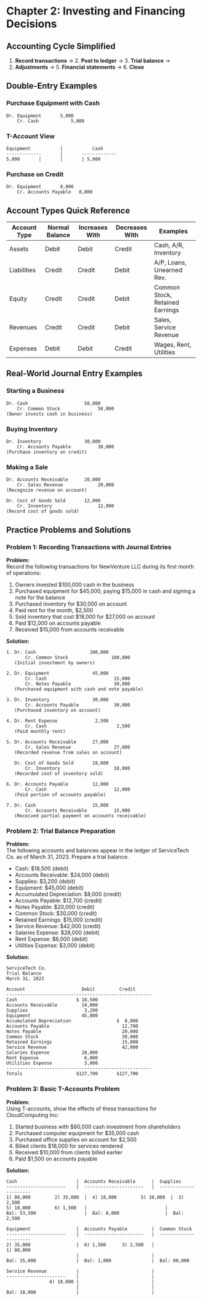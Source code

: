 # Chapter 2: Investing and Financing Decisions

## Accounting Cycle Simplified
1. **Record transactions** → 2. **Post to ledger** → 3. **Trial balance** → 
4. **Adjustments** → 5. **Financial statements** → 6. **Close**

## Double-Entry Examples

### Purchase Equipment with Cash
```
Dr. Equipment       5,000
    Cr. Cash            5,000
```

### T-Account View
```
Equipment           |           Cash
-------------       |       -------------
5,000       |       |       | 5,000
```

### Purchase on Credit
```
Dr. Equipment       8,000
    Cr. Accounts Payable   8,000
```

## Account Types Quick Reference

| Account Type | Normal Balance | Increases With | Decreases With | Examples |
|-------------|---------------|---------------|---------------|----------|
| Assets | Debit | Debit | Credit | Cash, A/R, Inventory |
| Liabilities | Credit | Credit | Debit | A/P, Loans, Unearned Rev. |
| Equity | Credit | Credit | Debit | Common Stock, Retained Earnings |
| Revenues | Credit | Credit | Debit | Sales, Service Revenue |
| Expenses | Debit | Debit | Credit | Wages, Rent, Utilities |

## Real-World Journal Entry Examples

### Starting a Business
```
Dr. Cash                     50,000
    Cr. Common Stock              50,000
(Owner invests cash in business)
```

### Buying Inventory
```
Dr. Inventory                30,000
    Cr. Accounts Payable          30,000
(Purchase inventory on credit)
```

### Making a Sale
```
Dr. Accounts Receivable      20,000
    Cr. Sales Revenue             20,000
(Recognize revenue on account)

Dr. Cost of Goods Sold       12,000
    Cr. Inventory                 12,000
(Record cost of goods sold)
```

## Practice Problems and Solutions

### Problem 1: Recording Transactions with Journal Entries

**Problem:**  
Record the following transactions for NewVenture LLC during its first month of operations:
1. Owners invested $100,000 cash in the business
2. Purchased equipment for $45,000, paying $15,000 in cash and signing a note for the balance
3. Purchased inventory for $30,000 on account
4. Paid rent for the month, $2,500
5. Sold inventory that cost $18,000 for $27,000 on account
6. Paid $12,000 on accounts payable
7. Received $15,000 from accounts receivable

**Solution:**
```
1. Dr. Cash                    100,000
       Cr. Common Stock                100,000
   (Initial investment by owners)

2. Dr. Equipment                45,000
       Cr. Cash                         15,000
       Cr. Notes Payable                30,000
   (Purchased equipment with cash and note payable)

3. Dr. Inventory                30,000
       Cr. Accounts Payable             30,000
   (Purchased inventory on account)

4. Dr. Rent Expense              2,500
       Cr. Cash                          2,500
   (Paid monthly rent)

5. Dr. Accounts Receivable      27,000
       Cr. Sales Revenue                27,000
   (Recorded revenue from sales on account)
   
   Dr. Cost of Goods Sold       18,000
       Cr. Inventory                    18,000
   (Recorded cost of inventory sold)

6. Dr. Accounts Payable         12,000
       Cr. Cash                         12,000
   (Paid portion of accounts payable)

7. Dr. Cash                     15,000
       Cr. Accounts Receivable          15,000
   (Received partial payment on accounts receivable)
```

### Problem 2: Trial Balance Preparation

**Problem:**  
The following accounts and balances appear in the ledger of ServiceTech Co. as of March 31, 2023. Prepare a trial balance.

- Cash: $18,500 (debit)
- Accounts Receivable: $24,000 (debit)
- Supplies: $3,200 (debit)
- Equipment: $45,000 (debit)
- Accumulated Depreciation: $8,000 (credit)
- Accounts Payable: $12,700 (credit)
- Notes Payable: $20,000 (credit)
- Common Stock: $30,000 (credit)
- Retained Earnings: $15,000 (credit)
- Service Revenue: $42,000 (credit)
- Salaries Expense: $28,000 (debit)
- Rent Expense: $6,000 (debit)
- Utilities Expense: $3,000 (debit)

**Solution:**
```
ServiceTech Co.
Trial Balance
March 31, 2023

Account                     Debit         Credit
------------------------------------------------------
Cash                      $ 18,500
Accounts Receivable         24,000
Supplies                     3,200
Equipment                   45,000
Accumulated Depreciation                 $  8,000
Accounts Payable                           12,700
Notes Payable                              20,000
Common Stock                               30,000
Retained Earnings                          15,000
Service Revenue                            42,000
Salaries Expense            28,000
Rent Expense                 6,000
Utilities Expense            3,000
------------------------------------------------------
Totals                    $127,700       $127,700
```

### Problem 3: Basic T-Accounts Problem

**Problem:**  
Using T-accounts, show the effects of these transactions for CloudComputing Inc:

1. Started business with $80,000 cash investment from shareholders
2. Purchased computer equipment for $35,000 cash
3. Purchased office supplies on account for $2,500
4. Billed clients $18,000 for services rendered
5. Received $10,000 from clients billed earlier
6. Paid $1,500 on accounts payable

**Solution:**
```
Cash                      |  Accounts Receivable      |  Supplies
----------------------    |  ----------------------   |  ----------------------
1) 80,000         2) 35,000  |  4) 18,000         5) 10,000  |  3) 2,500
5) 10,000         6) 1,500   |                             |
Bal: 53,500                  |  Bal: 8,000                 |  Bal: 2,500

Equipment                 |  Accounts Payable         |  Common Stock
----------------------    |  ----------------------   |  ----------------------
2) 35,000                 |  6) 1,500      3) 2,500   |                1) 80,000
                          |                           |
Bal: 35,000               |  Bal: 1,000               |  Bal: 80,000

Service Revenue           |                           |
----------------------    |                           |
                4) 18,000 |                           |
                          |                           |
Bal: 18,000               |                           |
```
